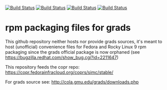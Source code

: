 [![Build Status](https://simc.arpae.it/moncic-ci/grads-rpm/rocky9.png)](https://simc.arpae.it/moncic-ci/grads-rpm/)
[![Build Status](https://simc.arpae.it/moncic-ci/grads-rpm/fedora38.png)](https://simc.arpae.it/moncic-ci/grads-rpm/)
[![Build Status](https://simc.arpae.it/moncic-ci/grads-rpm/fedora40.png)](https://simc.arpae.it/moncic-ci/grads-rpm/)
[![Build Status](https://copr.fedorainfracloud.org/coprs/simc/stable/package/grads/status_image/last_build.png)](https://copr.fedorainfracloud.org/coprs/simc/stable/package/grads/)

# rpm packaging files for grads

This github repository neither hosts nor provide grads sources, it's meant to
host (unofficial) convenience files for Fedora and Rocky Linux 9 rpm packaging
since the grads official package is now orphaned (see
https://bugzilla.redhat.com/show_bug.cgi?id=2211647)

This repository feeds the copr repo: https://copr.fedorainfracloud.org/coprs/simc/stable/

For grads source see: http://cola.gmu.edu/grads/downloads.php

